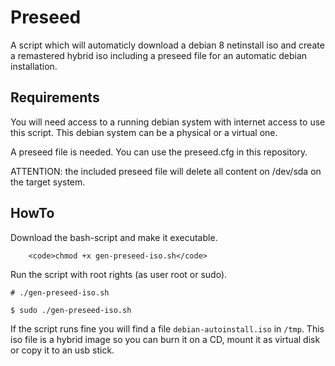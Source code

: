 # Preseed
A script which will automaticly download a debian 8 netinstall iso and create a remastered hybrid iso including a preseed file for an automatic debian installation.

## Requirements
You will need access to a running debian system with internet access to use this script. This debian system can be a physical or a virtual one.

A preseed file is needed. You can use the preseed.cfg in this repository.

ATTENTION: the included preseed file will delete all content on /dev/sda on the target system.

## HowTo

Download the bash-script and make it executable.

		<code>chmod +x gen-preseed-iso.sh</code>
	
Run the script with root rights (as user root or sudo).

	# ./gen-preseed-iso.sh
	
	$ sudo ./gen-preseed-iso.sh

If the script runs fine you will find a file <code>debian-autoinstall.iso</code> in <code>/tmp</code>. This iso file is a hybrid image so you can burn it on a CD, mount it as virtual disk or copy it to an usb stick.
